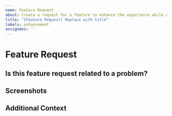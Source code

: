 ```yaml
---
name: Feature Request
about: Create a request for a feature to enhance the experience while using Dark Reader.
title: "[Feature Request] Replace with title"
labels: enhancement
assignees: ''
---
```


<!--
  ⚠⚠ Do not delete this issue template! ⚠⚠
  Reported issues must use this template and have all the necessary information provided.
  Incomplete reports are likely to be ignored and closed.
-->

<!--
  Thank you for taking the time to create a feature request.
  Ensure that there are no other existing requests for this feature.
  Also, remember to fill out every section on this request and remove any that are not needed.
  Finally, place a brief description in the title of this request.
-->

# Feature Request

## Is this feature request related to a problem?
<!-- Provide a clear and concise description of the problem and the solution. -->

## Screenshots
<!-- If applicable, add screenshots to help explain this feature request. -->

## Additional Context
<!-- Provide any additional information about this feature request. -->